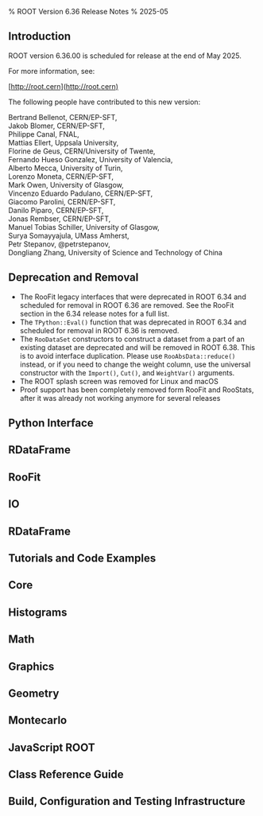 % ROOT Version 6.36 Release Notes
% 2025-05
<a name="TopOfPage"></a>

## Introduction

ROOT version 6.36.00 is scheduled for release at the end of May 2025.

For more information, see:

[http://root.cern](http://root.cern)

The following people have contributed to this new version:

 Bertrand Bellenot, CERN/EP-SFT,\
 Jakob Blomer, CERN/EP-SFT,\
 Philippe Canal, FNAL,\
 Mattias Ellert, Uppsala University,\
 Florine de Geus, CERN/University of Twente,\
 Fernando Hueso Gonzalez, University of Valencia,\
 Alberto Mecca, University of Turin,\
 Lorenzo Moneta, CERN/EP-SFT,\
 Mark Owen, University of Glasgow,\
 Vincenzo Eduardo Padulano, CERN/EP-SFT,\
 Giacomo Parolini, CERN/EP-SFT,\
 Danilo Piparo, CERN/EP-SFT,\
 Jonas Rembser, CERN/EP-SFT,\
 Manuel Tobias Schiller, University of Glasgow,\
 Surya Somayyajula, UMass Amherst,\
 Petr Stepanov, @petrstepanov,\
 Dongliang Zhang, University of Science and Technology of China

## Deprecation and Removal

* The RooFit legacy interfaces that were deprecated in ROOT 6.34 and scheduled for removal in ROOT 6.36 are removed. See the RooFit section in the 6.34 release notes for a full list.
* The `TPython::Eval()` function that was deprecated in ROOT 6.34 and scheduled for removal in ROOT 6.36 is removed.
* The `RooDataSet` constructors to construct a dataset from a part of an existing dataset are deprecated and will be removed in ROOT 6.38. This is to avoid interface duplication. Please use `RooAbsData::reduce()` instead, or if you need to change the weight column, use the universal constructor with the `Import()`, `Cut()`, and `WeightVar()` arguments.
* The ROOT splash screen was removed for Linux and macOS
* Proof support has been completely removed form RooFit and RooStats, after it was already not working anymore for several releases

## Python Interface

## RDataFrame

## RooFit

## IO

## RDataFrame

## Tutorials and Code Examples

## Core 

## Histograms

## Math

## Graphics

## Geometry

## Montecarlo

## JavaScript ROOT

## Class Reference Guide

## Build, Configuration and Testing Infrastructure


